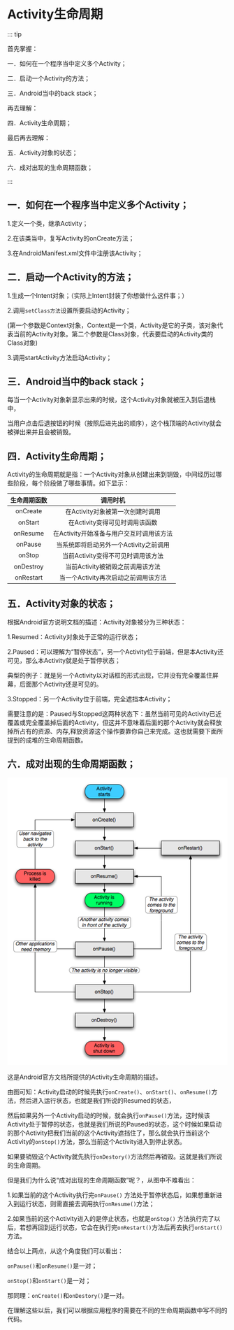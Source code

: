 # Activity生命周期

::: tip

首先掌握：

一．如何在一个程序当中定义多个Activity；

二．启动一个Activity的方法；

三．Android当中的back stack；

再去理解：

四．Activity生命周期；

最后再去理解：

五．Activity对象的状态；

六．成对出现的生命周期函数；

:::

## 一．如何在一个程序当中定义多个Activity；

1.定义一个类，继承Activity；

2.在该类当中，复写Activity的onCreate方法；

3.在AndroidManifest.xml文件中注册该Activity；

## 二．启动一个Activity的方法；

1.生成一个Intent对象；（实际上Intent封装了你想做什么这件事；）

2.调用`setClass方法`设置所要启动的Activity；

(第一个参数是Context对象，Context是一个类，Activity是它的子类，该对象代表当前的Activity对象。第二个参数是Class对象，代表要启动的Activity类的Class对象)

3.调用startActivity方法启动Activity；

## 三．Android当中的back stack；

每当一个Activity对象新显示出来的时候，这个Activity对象就被压入到后退栈中，

当用户点击后退按钮的时候（按照后进先出的顺序），这个栈顶端的Activity就会被弹出来并且会被销毁。

## 四．Activity生命周期；

Activity的生命周期就是指：一个Activity对象从创建出来到销毁，中间经历过哪些阶段，每个阶段做了哪些事情。如下显示：

| 生命周期函数 | 调用时机 |
| :---: | :---: |
| onCreate | 在Activity对象被第一次创建时调用 |
| onStart | 在Activity变得可见时调用该函数 |
| onResume | 在Activity开始准备与用户交互时调用该方法 |
| onPause | 当系统即将启动另外一个Activity之前调用 |
| onStop | 当前Activity变得不可见时调用该方法 |
| onDestroy | 当前Activity被销毁之前调用该方法 |
| onRestart | 当一个Activity再次启动之前调用该方法 |

## 五．Activity对象的状态；

根据Android官方说明文档的描述：Activity对象被分为三种状态：

1.Resumed：Activity对象处于正常的运行状态；

2.Paused：可以理解为“暂停状态”，另一个Activity位于前端，但是本Activity还可见，那么本Activity就是处于暂停状态；

典型的例子：就是另一个Activity以对话框的形式出现，它并没有完全覆盖住屏幕，后面那个Activity还是可见的。

3.Stopped：另一个Activity位于前端，完全遮挡本Activity；

需要注意的是：Paused与Stopped这两种状态下：虽然当前可见的Activity已近覆盖或完全覆盖掉后面的Activity，但这并不意味着后面的那个Activity就会释放掉所占有的资源、内存,释放资源这个操作要靠你自己来完成。这也就需要下面所提到的成堆的生命周期函数。

## 六．成对出现的生命周期函数；

![1](/img/android/04.png)

这是Android官方文档所提供的Activity生命周期的描述。

由图可知：Activity启动的时候先执行`onCreate()`、`onStart()`、`onResume()`方法，然后进入运行状态，也就是我们所说的Resumed的状态，

然后如果另外一个Activity启动的时候，就会执行`onPause()`方法，这时候该Activity处于暂停的状态，也就是我们所说的Paused的状态，这个时候如果启动的那个Activity把我们当前的这个Activity遮挡住了，那么就会执行当前这个Activity的`onStop()`方法，那么当前这个Activity进入到停止状态。

如果要销毁这个Activity就先执行`onDestory()`方法然后再销毁。这就是我们所说的生命周期。

但是我们为什么说“成对出现的生命周期函数”呢？，从图中不难看出：

1.如果当前的这个Activity执行完`onPause()`
方法处于暂停状态后，如果想重新进入到运行状态，则需直接去调用执行`onResume()`方法；

2.如果当前的这个Activity进入的是停止状态，也就是`onStop()`
方法执行完了以后，若想再回到运行状态，它会在执行完`onRestart()`方法后再去执行`onStart()`方法。

结合以上两点，从这个角度我们可以看出：

`onPause()`和`onResume()`是一对；

`onStop()`和`onStart()`是一对；

那同理：`onCreate()`和`onDestory()`是一对。

在理解这些以后，我们可以根据应用程序的需要在不同的生命周期函数中写不同的代码。